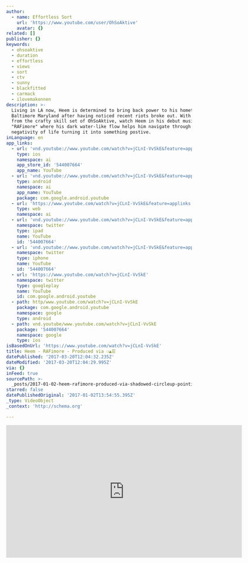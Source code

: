 ```yaml
---
author:
  - name: Effortless Sort
    url: 'https://www.youtube.com/user/OhSoAktive'
    avatar: {}
related: []
publisher: {}
keywords:
  - ohsoaktive
  - duration
  - effortless
  - views
  - sort
  - ctv
  - sunny
  - blackfitted
  - carmack
  - ilovemakonnen
description: >-
  Living in LA now, Heem is determined to bring back power to his hometown of
  Baltimore Maryland after having noticed recent riots broke out. With visuals
  from the crafty skill set of OhSoAktive, watch Heem in his debut music video
  "RAFimore" where his dark water-like flow helps him navigate through the
  negativity of life turning it into something postive. 
inLanguage: en
app_links:
  - url: 'vnd.youtube://www.youtube.com/watch?v=jCLnI-VvSkE&feature=applinks'
    type: ios
    namespace: ai
    app_store_id: '544007664'
    app_name: YouTube
  - url: 'vnd.youtube://www.youtube.com/watch?v=jCLnI-VvSkE&feature=applinks'
    type: android
    namespace: ai
    app_name: YouTube
    package: com.google.android.youtube
  - url: 'https://www.youtube.com/watch?v=jCLnI-VvSkE&feature=applinks'
    type: web
    namespace: ai
  - url: 'vnd.youtube://www.youtube.com/watch?v=jCLnI-VvSkE&feature=applinks'
    namespace: twitter
    type: ipad
    name: YouTube
    id: '544007664'
  - url: 'vnd.youtube://www.youtube.com/watch?v=jCLnI-VvSkE&feature=applinks'
    namespace: twitter
    type: iphone
    name: YouTube
    id: '544007664'
  - url: 'https://www.youtube.com/watch?v=jCLnI-VvSkE'
    namespace: twitter
    type: googleplay
    name: YouTube
    id: com.google.android.youtube
  - path: http/www.youtube.com/watch?v=jCLnI-VvSkE
    package: com.google.android.youtube
    namespace: google
    type: android
  - path: vnd.youtube/www.youtube.com/watch?v=jCLnI-VvSkE
    package: '544007664'
    namespace: google
    type: ios
isBasedOnUrl: 'https://www.youtube.com/watch?v=jCLnI-VvSkE'
title: Heem - RAFimore - Produced via ❍▲☰
datePublished: '2017-03-20T12:04:32.235Z'
dateModified: '2017-03-20T12:04:29.995Z'
via: {}
inFeed: true
sourcePath: >-
  _posts/2017-01-02-heem-rafimore-produced-via-shadowed-circleup-pointing-triangletrigram-for-heaven.md
starred: false
datePublishedOriginal: '2017-01-02T13:54:55.395Z'
_type: VideoObject
_context: 'http://schema.org'

---
```

<iframe src="https://cdn.embedly.com/widgets/media.html?src=https%3A%2F%2Fwww.youtube.com%2Fembed%2FjCLnI-VvSkE%3Ffeature%3Doembed&amp;url=http%3A%2F%2Fwww.youtube.com%2Fwatch%3Fv%3DjCLnI-VvSkE&amp;image=https%3A%2F%2Fi.ytimg.com%2Fvi%2FjCLnI-VvSkE%2Fhqdefault.jpg&amp;key=b7d04c9b404c499eba89ee7072e1c4f7&amp;type=text%2Fhtml&amp;schema=youtube" width="640" height="360" scrolling="no" frameborder="0" allowfullscreen="" style=""></iframe>